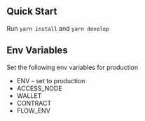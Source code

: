 ## Quick Start

Run `yarn install` and `yarn develop`

## Env Variables

Set the following env variables for production

- ENV - set to production
- ACCESS_NODE
- WALLET
- CONTRACT
- FLOW_ENV
